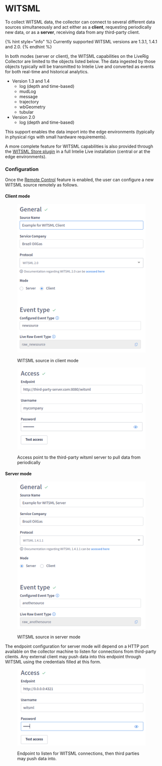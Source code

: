 # WITSML

To collect WITSML data, the collector can connect to several different data sources simultaneously and act either as a **client**, requesting periodically new data, or as a **server**, receiving data from any third-party client.

{% hint style="info" %}
Currently supported WITSML versions are 1.3.1, 1.4.1 and 2.0.
{% endhint %}

In both modes (server or client), the WITSML capabilities on the LiveRig Collector are limited to the objects listed below. The data ingested by those objects typically will be transmitted to Intelie Live and converted as events for both real-time and historical analytics.

* Version 1.3 and 1.4
  * log (depth and time-based)
  * mudLog
  * message
  * trajectory
  * wbGeometry
  * tubular
* Version 2.0
  * log (depth and time-based)

This support enables the data import into the edge environments (typically in physical rigs with small hardware requirements).&#x20;

A more complete feature for WITSML capabilities is also provided through the [WITSML Store plugin](../../integrations/witsml-store.md) in a full Intelie Live installation (central or at the edge environments).

### Configuration

Once the [Remote Control](../remote-control/) feature is enabled, the user can configure a new WITSML source remotely as follows.

#### Client mode

<figure><img src="../../.gitbook/assets/collector-witsml-client-mode.png" alt=""><figcaption><p>WITSML source in client mode</p></figcaption></figure>

<figure><img src="../../.gitbook/assets/Screenshot_select-area_20220921095859.png" alt=""><figcaption><p>Access point to the third-party witsml server to pull data from periodically</p></figcaption></figure>

#### Server mode

<figure><img src="../../.gitbook/assets/collector-witsml-server-mode.png" alt=""><figcaption><p>WITSML source in server mode</p></figcaption></figure>

The endpoint configuration for server mode will depend on a HTTP port available on the collector machine to listen for connections from third-party clients. Any external client may push data into this endpoint through WITSML using the credentials filled at this form.

<figure><img src="../../.gitbook/assets/collector-witsml-access-endpoint.png" alt=""><figcaption><p>Endpoint to listen for WITSML connections, then third parties may push data into.</p></figcaption></figure>
